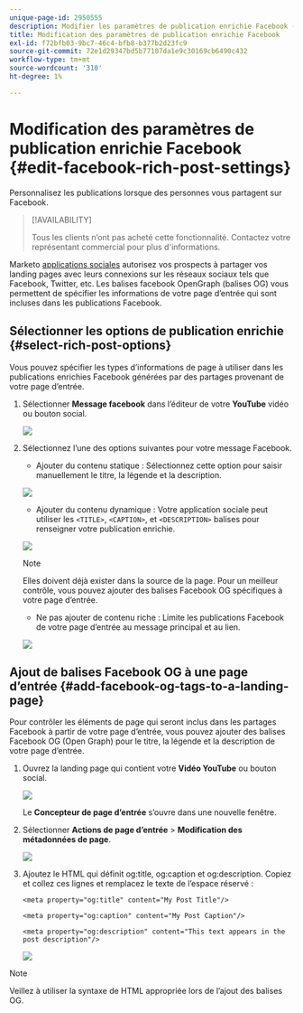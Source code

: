 ```yaml
---
unique-page-id: 2950555
description: Modifier les paramètres de publication enrichie Facebook - Documents Marketo - Documentation du produit
title: Modification des paramètres de publication enrichie Facebook
exl-id: f72bfb03-9bc7-46c4-bfb8-b377b2d23fc9
source-git-commit: 72e1d29347bd5b77107da1e9c30169cb6490c432
workflow-type: tm+mt
source-wordcount: '310'
ht-degree: 1%

---
```


# Modification des paramètres de publication enrichie Facebook {#edit-facebook-rich-post-settings}

Personnalisez les publications lorsque des personnes vous partagent sur Facebook.

>[!AVAILABILITY]
>
>Tous les clients n’ont pas acheté cette fonctionnalité. Contactez votre représentant commercial pour plus d&#39;informations.

Marketo [applications sociales](/help/marketo/product-docs/demand-generation/social/social-functions/add-a-social-button-on-a-landing-page.md) autorisez vos prospects à partager vos landing pages avec leurs connexions sur les réseaux sociaux tels que Facebook, Twitter, etc. Les balises facebook OpenGraph (balises OG) vous permettent de spécifier les informations de votre page d’entrée qui sont incluses dans les publications Facebook.

## Sélectionner les options de publication enrichie {#select-rich-post-options}

Vous pouvez spécifier les types d’informations de page à utiliser dans les publications enrichies Facebook générées par des partages provenant de votre page d’entrée.

1. Sélectionner **Message facebook** dans l’éditeur de votre **YouTube** vidéo ou bouton social.

   ![](assets/image2014-9-22-16-3a47-3a21.png)

1. Sélectionnez l’une des options suivantes pour votre message Facebook.

   * Ajouter du contenu statique : Sélectionnez cette option pour saisir manuellement le titre, la légende et la description.

   ![](assets/image2014-9-22-16-3a48-3a0.png)

   * Ajouter du contenu dynamique : Votre application sociale peut utiliser les `<TITLE>`, `<CAPTION>`, et `<DESCRIPTION>` balises pour renseigner votre publication enrichie.

   ![](assets/image2014-9-22-16-3a48-3a9.png)

   >[!NOTE]
   >
   >Elles doivent déjà exister dans la source de la page. Pour un meilleur contrôle, vous pouvez ajouter des balises Facebook OG spécifiques à votre page d’entrée.

   * Ne pas ajouter de contenu riche : Limite les publications Facebook de votre page d’entrée au message principal et au lien.

   ![](assets/image2014-9-22-16-3a48-3a18.png)

## Ajout de balises Facebook OG à une page d’entrée {#add-facebook-og-tags-to-a-landing-page}

Pour contrôler les éléments de page qui seront inclus dans les partages Facebook à partir de votre page d’entrée, vous pouvez ajouter des balises Facebook OG (Open Graph) pour le titre, la légende et la description de votre page d’entrée.

1. Ouvrez la landing page qui contient votre **Vidéo YouTube** ou bouton social.

   ![](assets/image2014-9-22-16-3a51-3a28.png)

   Le **Concepteur de page d’entrée** s’ouvre dans une nouvelle fenêtre.

1. Sélectionner **Actions de page d’entrée** > **Modification des métadonnées de page**.

   ![](assets/image2014-9-22-16-3a51-3a36.png)

1. Ajoutez le HTML qui définit og:title, og:caption et og:description. Copiez et collez ces lignes et remplacez le texte de l’espace réservé :

   `<meta property="og:title" content="My Post Title"/>`

   `<meta property="og:caption" content="My Post Caption"/>`

   `<meta property="og:description" content="This text appears in the post description"/>`

   ![](assets/image2014-9-22-16-3a52-3a8.png)

>[!NOTE]
>
>Veillez à utiliser la syntaxe de HTML appropriée lors de l’ajout des balises OG.
